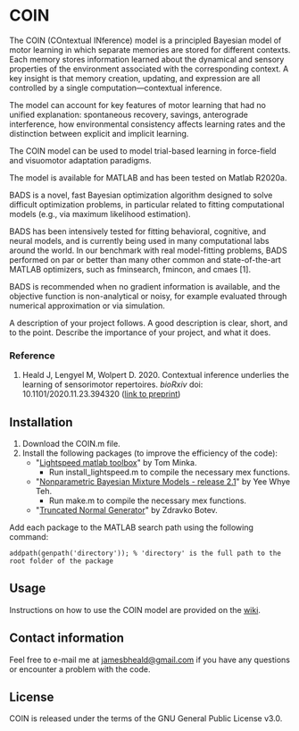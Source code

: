 # COIN

The COIN (COntextual INference) model is a principled Bayesian model of motor learning in which separate memories are stored for different contexts. Each memory stores information learned about the dynamical and sensory properties of the environment associated with the corresponding context. A key insight is that memory creation, updating, and expression are all controlled by a single computation&mdash;contextual inference.

The model can account for key features of motor learning that had no unified explanation: spontaneous recovery, savings, anterograde interference, how environmental consistency affects learning rates and the distinction between explicit and implicit learning.

The COIN model can be used to model trial-based learning in force-field and visuomotor adaptation paradigms. 

The model is available for MATLAB and has been tested on Matlab R2020a.



BADS is a novel, fast Bayesian optimization algorithm designed to solve difficult optimization problems, in particular related to fitting computational models (e.g., via maximum likelihood estimation).

BADS has been intensively tested for fitting behavioral, cognitive, and neural models, and is currently being used in many computational labs around the world. In our benchmark with real model-fitting problems, BADS performed on par or better than many other common and state-of-the-art MATLAB optimizers, such as fminsearch, fmincon, and cmaes [1].

BADS is recommended when no gradient information is available, and the objective function is non-analytical or noisy, for example evaluated through numerical approximation or via simulation.



A description of your project follows. A good description is clear, short, and to the point. Describe the importance of your project, and what it does.


### Reference

1. Heald J, Lengyel M, Wolpert D. 2020. Contextual inference underlies the learning of sensorimotor repertoires. *bioRxiv* doi: 10.1101/2020.11.23.394320 ([link to preprint](https://www.biorxiv.org/content/10.1101/2020.11.23.394320v1))

## Installation

1. Download the COIN.m file.
2. Install the following packages (to improve the efficiency of the code):
   - "[Lightspeed matlab toolbox](https://github.com/tminka/lightspeed)" by Tom Minka. 
     - Run install_lightspeed.m to compile the necessary mex functions. 
   - "[Nonparametric Bayesian Mixture Models - release 2.1](http://www.stats.ox.ac.uk/~teh/software.html)" by Yee Whye Teh.
     - Run make.m to compile the necessary mex functions. 
   - "[Truncated Normal Generator](https://web.maths.unsw.edu.au/~zdravkobotev/)" by Zdravko Botev.

Add each package to the MATLAB search path using the following command: 
```
addpath(genpath('directory')); % 'directory' is the full path to the root folder of the package
```

## Usage

Instructions on how to use the COIN model are provided on the [wiki](https://github.com/jamesheald/COIN/wiki).

## Contact information

Feel free to e-mail me at [jamesbheald@gmail.com](mailto:jamesbheald@gmail.com) if you have any questions or encounter a problem with the code.

## License

COIN is released under the terms of the GNU General Public License v3.0.
